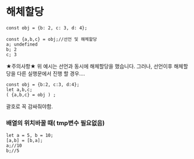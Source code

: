 해체할당
=
~~~
const obj = {b: 2, c: 3, d: 4};

const {a,b,c} = obj;//선언 및 해체할당
a; undefined
b; 2
c; 3

~~~

★주의사항★  위 예시는 선언과 동시에 해체할당을 했습니다.
그러나, 선언이후 해체할당을 다른 실행문에서 진행 할 경우....
~~~
const obj = {b:2, c:3, d:4};
let a,b,c;
( {a,b,c} = obj ) ;
~~~
괄호로 꼭 감싸줘야함.

### 배열의 위치바꿀 때( tmp변수 필요없음)

~~~
let a = 5, b = 10;
[a,b] = [b,a];
a;//10
b;//5
~~~
